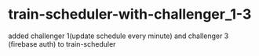 # train-scheduler-with-challenger_1-3
added challenger 1(update schedule every minute) and challenger 3 (firebase auth) to train-scheduler
